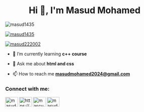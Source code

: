 <h1 align="center">Hi 👋, I'm Masud Mohamed</h1>

<p align="left"> <img src="https://komarev.com/ghpvc/?username=masud1435&label=Profile%20views&color=0e75b6&style=flat" alt="masud1435" /> </p>

<p align="left"> <a href="https://github.com/ryo-ma/github-profile-trophy"><img src="https://github-profile-trophy.vercel.app/?username=masud1435" alt="masud1435" /></a> </p>

<p align="left"> <a href="https://twitter.com/masud222002" target="blank"><img src="https://img.shields.io/twitter/follow/masud222002?logo=twitter&style=for-the-badge" alt="masud222002" ></a> </p>

- 🌱 I’m currently learning **c++ course**

- 💬 Ask me about **html and css**

- 📫 How to reach me **masudmohamed2024@gmail.com**

<h3 align="left">Connect with me:</h3>
<p align="left">
<a href="https://twitter.com/masud222002" target="blank"><img align="center" src="https://raw.githubusercontent.com/rahuldkjain/github-profile-readme-generator/master/src/images/icons/Social/twitter.svg" alt="masud222002" height="30" width="40" /></a>
<a href="https://fb.com/https://www.facebook.com/masud1435" target="blank"><img align="center" src="https://raw.githubusercontent.com/rahuldkjain/github-profile-readme-generator/master/src/images/icons/Social/facebook.svg" alt="https://www.facebook.com/masud1435" height="30" width="40" /></a>
<a href="https://instagram.com/mascud1435" target="blank"><img align="center" src="https://raw.githubusercontent.com/rahuldkjain/github-profile-readme-generator/master/src/images/icons/Social/instagram.svg" alt="mascud1435" height="30" width="40" /></a>
<a href="https://www.linkedin.com/in/masud-mohamed1435/" target="blank"><img  align="center" src="https://www.google.com/imgres?q=linkedin&imgurl=https%3A%2F%2Flookaside.fbsbx.com%2Flookaside%2Fcrawler%2Fmedia%2F%3Fmedia_id%3D100064379813770&imgrefurl=https%3A%2F%2Fwww.facebook.com%2FLinkedIn%2F&docid=I9QUtTnUHKwTGM&tbnid=hRVO_EXSa77khM&vet=12ahUKEwiX6-Dmj_yLAxU9KvsDHa9bKlcQM3oECGQQAA..i&w=2048&h=2048&hcb=2&ved=2ahUKEwiX6-Dmj_yLAxU9KvsDHa9bKlcQM3oECGQQAA" alt="masud-mohamed1435" height="30" width="40"  > </a>
</p>


